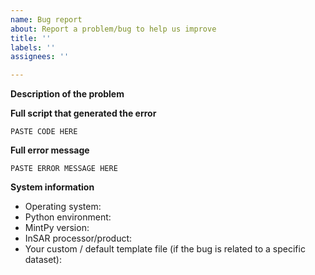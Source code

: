 ```yaml
---
name: Bug report
about: Report a problem/bug to help us improve
title: ''
labels: ''
assignees: ''

---
```


**Description of the problem**

<!-- Please be as detailed as you can when describing an issue. The more information we have, the easier it will be for us to track this down. -->


**Full script that generated the error**

```
PASTE CODE HERE
```


**Full error message**

```
PASTE ERROR MESSAGE HERE
```


**System information**

* Operating system: <!-- macOS, Linux, Windows, etc. -->
* Python environment: <!-- conda, macports, pip, path setup, etc. -->
* MintPy version: <!-- output of `smallbaselineApp.py -v` -->
* InSAR processor/product: <!-- isce2, aria, fringe, miaplpy, hyp3, gamma, snap, roipac, etc. -->
* Your custom / default template file (if the bug is related to a specific dataset): <!-- It helps the diagnose a lot if you could post the configurations you used. You can drag-and-drop them here directly. -->
